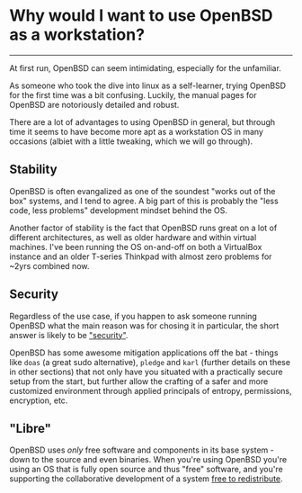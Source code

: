 # Why would I want to use OpenBSD as a workstation?
---
At first run, OpenBSD can seem intimidating, especially for the 
unfamiliar.

As someone who took the dive into linux as a self-learner, trying 
OpenBSD for the first time was a bit confusing. Luckily, the manual 
pages for OpenBSD are notoriously detailed and robust. 
 
There are a lot of advantages to using OpenBSD in general, but through 
time it seems to have become more apt as a workstation OS in many 
occasions (albiet with a little tweaking, which we will go through).

## Stability
OpenBSD is often evangalized as one of the soundest "works out of the 
box" systems, and I tend to agree. A big part of this is probably the 
"less code, less problems" development mindset behind the OS.

Another factor of stability is the fact that OpenBSD runs great on a lot 
of different architectures, as well as older hardware and within virtual 
machines. I've been running the OS on-and-off on both a VirtualBox 
instance and an older T-series Thinkpad with almost zero problems for 
~2yrs combined now.

## Security
Regardless of the use case, if you happen to ask someone running OpenBSD 
what the main reason was for chosing it in particular, the short answer 
is likely to be ["security"](https://www.openbsd.org/security.html).

OpenBSD has some awesome mitigation applications off the bat - things 
like ```doas``` (a great sudo alternative), ```pledge``` and ```karl``` 
(further details on these in other sections) that not only have you situated 
with a practically secure setup from the start, but further allow the 
crafting of a safer and more customized environment through applied 
principals of entropy, permissions, encryption, etc.

## "Libre"
OpenBSD uses _only_ free software and components in its base system - down to the source and even binaries. When you're using OpenBSD you're using an OS that is fully open source and thus "free" software, and you're supporting the collaborative development of a system [free to redistribute](https://www.openbsd.org/policy.html).

